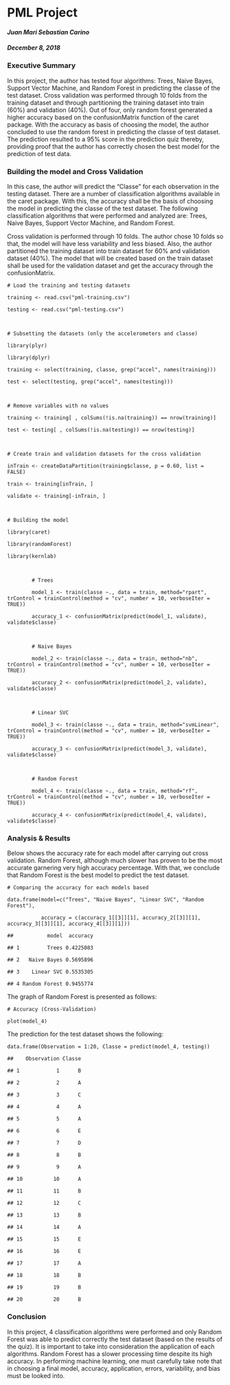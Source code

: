 <!DOCTYPE html>



<html xmlns="http://www.w3.org/1999/xhtml">



<head>



<meta charset="utf-8" />

<meta http-equiv="Content-Type" content="text/html; charset=utf-8" />

<meta name="generator" content="pandoc" />





<meta name="author" content="Juan Mari Sebastian Carino" />


















<div class="fluid-row" id="header">







<h1 class="title toc-ignore">PML Project</h1>

<h4 class="author"><em>Juan Mari Sebastian Carino</em></h4>

<h4 class="date"><em>December 8, 2018</em></h4>



</div>





<div id="executive-summary" class="section level3">

<h3>Executive Summary</h3>

<p>In this project, the author has tested four algorithms: Trees, Naive Bayes, Support Vector Machine, and Random Forest in predicting the classe of the test dataset. Cross validation was performed through 10 folds from the training dataset and through partitioning the training dataset into train (60%) and validation (40%). Out of four, only random forest generated a higher accuracy based on the confusionMatrix function of the caret package. With the accuracy as basis of choosing the model, the author concluded to use the random forest in predicting the classe of test dataset. The prediction resulted to a 95% score in the prediction quiz thereby, providing proof that the author has correctly chosen the best model for the prediction of test data.</p>

</div>

<div id="building-the-model-and-cross-validation" class="section level3">

<h3>Building the model and Cross Validation</h3>

<p>In this case, the author will predict the “Classe” for each observation in the testing dataset. There are a number of classification algorithms available in the caret package. With this, the accuracy shall be the basis of choosing the model in predicting the classe of the test dataset. The following classification algorithms that were performed and analyzed are: Trees, Naive Bayes, Support Vector Machine, and Random Forest.</p>

<p>Cross validation is performed through 10 folds. The author chose 10 folds so that, the model will have less variability and less biased. Also, the author partitioned the training dataset into train dataset for 60% and validation dataset (40%). The model that will be created based on the train dataset shall be used for the validation dataset and get the accuracy through the confusionMatrix.</p>

<pre class="r"><code># Load the training and testing datasets

training &lt;- read.csv(&quot;pml-training.csv&quot;)

testing &lt;- read.csv(&quot;pml-testing.csv&quot;)



# Subsetting the datasets (only the accelerometers and classe)

library(plyr)

library(dplyr)

training &lt;- select(training, classe, grep(&quot;accel&quot;, names(training)))

test &lt;- select(testing, grep(&quot;accel&quot;, names(testing)))



# Remove variables with no values

training &lt;- training[ , colSums(!is.na(training)) == nrow(training)]

test &lt;- testing[ , colSums(!is.na(testing)) == nrow(testing)]



# Create train and validation datasets for the cross validation

inTrain &lt;- createDataPartition(training$classe, p = 0.60, list = FALSE)

train &lt;- training[inTrain, ]

validate &lt;- training[-inTrain, ]



# Building the model

library(caret)

library(randomForest)

library(kernlab)



        # Trees

        model_1 &lt;- train(classe ~., data = train, method=&quot;rpart&quot;, trControl = trainControl(method = &quot;cv&quot;, number = 10, verboseIter = TRUE))

        accuracy_1 &lt;- confusionMatrix(predict(model_1, validate), validate$classe)

        

        # Naive Bayes

        model_2 &lt;- train(classe ~., data = train, method=&quot;nb&quot;, trControl = trainControl(method = &quot;cv&quot;, number = 10, verboseIter = TRUE))

        accuracy_2 &lt;- confusionMatrix(predict(model_2, validate), validate$classe)

        

        # Linear SVC 

        model_3 &lt;- train(classe ~., data = train, method=&quot;svmLinear&quot;, trControl = trainControl(method = &quot;cv&quot;, number = 10, verboseIter = TRUE))

        accuracy_3 &lt;- confusionMatrix(predict(model_3, validate), validate$classe)

        

        # Random Forest

        model_4 &lt;- train(classe ~., data = train, method=&quot;rf&quot;, trControl = trainControl(method = &quot;cv&quot;, number = 10, verboseIter = TRUE))

        accuracy_4 &lt;- confusionMatrix(predict(model_4, validate), validate$classe)</code></pre>

</div>

<div id="analysis-results" class="section level3">

<h3>Analysis &amp; Results</h3>

<p>Below shows the accuracy rate for each model after carrying out cross validation. Random Forest, although much slower has proven to be the most accurate garnering very high accuracy percentage. With that, we conclude that Random Forest is the best model to predict the test dataset.</p>

<pre class="r"><code># Comparing the accuracy for each models based 

data.frame(model=c(&quot;Trees&quot;, &quot;Naive Bayes&quot;, &quot;Linear SVC&quot;, &quot;Random Forest&quot;),

           accuracy = c(accuracy_1[[3]][1], accuracy_2[[3]][1], accuracy_3[[3]][1], accuracy_4[[3]][1]))</code></pre>

<pre><code>##           model  accuracy

## 1         Trees 0.4225083

## 2   Naive Bayes 0.5695896

## 3    Linear SVC 0.5535305

## 4 Random Forest 0.9455774</code></pre>

<p>The graph of Random Forest is presented as follows:</p>

<pre class="r"><code># Accuracy (Cross-Validation)

plot(model_4)</code></pre>

<p>The prediction for the test dataset shows the following:</p>

<pre class="r"><code>data.frame(Observation = 1:20, Classe = predict(model_4, testing))</code></pre>

<pre><code>##    Observation Classe

## 1            1      B

## 2            2      A

## 3            3      C

## 4            4      A

## 5            5      A

## 6            6      E

## 7            7      D

## 8            8      B

## 9            9      A

## 10          10      A

## 11          11      B

## 12          12      C

## 13          13      B

## 14          14      A

## 15          15      E

## 16          16      E

## 17          17      A

## 18          18      B

## 19          19      B

## 20          20      B</code></pre>

</div>

<div id="conclusion" class="section level3">

<h3>Conclusion</h3>

<p>In this project, 4 classification algorithms were performed and only Random Forest was able to predict correctly the test dataset (based on the results of the quiz). It is important to take into consideration the application of each algorithms. Random Forest has a slower processing time despite its high accuracy. In performing machine learning, one must carefully take note that in choosing a final model, accuracy, application, errors, variability, and bias must be looked into.</p>

</div>









</div>









</body>

</html>
